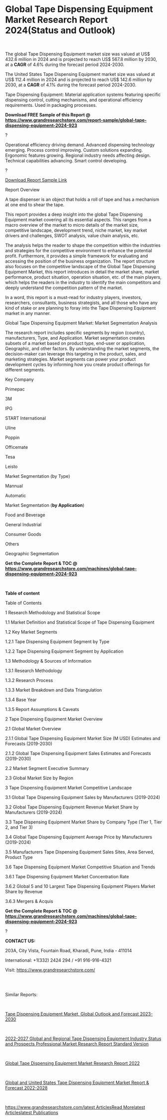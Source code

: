 <h1>Global Tape Dispensing Equipment Market Research Report 2024(Status and Outlook)</h1><br/><p>The global Tape Dispensing Equipment market size was valued at US$ 432.6 million in 2024 and is projected to reach US$ 567.8 million by 2030, at a <strong>CAGR</strong> of 4.6% during the forecast period 2024-2030.</p>
 
 
 
 <p>The United States Tape Dispensing Equipment market size was valued at US$ 112.4 million in 2024 and is projected to reach US$ 142.6 million by 2030, at a <strong>CAGR</strong> of 4.1% during the forecast period 2024-2030.</p>
 
 
 
 <p>Tape Dispensing Equipment: Material application systems featuring specific dispensing control, cutting mechanisms, and operational efficiency requirements. Used in packaging processes.</p>
 
 
 
 <div><b>Download FREE Sample of this Report @ <a href="https://www.grandresearchstore.com/report-sample/global-tape-dispensing-equipment-2024-923">https://www.grandresearchstore.com/report-sample/global-tape-dispensing-equipment-2024-923</a></b></div>
 
 
 
 <p>? </p>
 
 
 
 <p>Operational efficiency driving demand. Advanced dispensing technology emerging. Process control improving. Custom solutions expanding. Ergonomic features growing. Regional industry needs affecting design. Technical capabilities advancing. Smart control developing.</p>
 
 
 
 <p>? </p>
 
 
 
 <p><a href="https://www.grandresearchstore.com/mr-admin/report-sample/global-tape-dispensing-equipment-2024-923">Download Report Sample Link</a></p>
 
 
 
 <p>Report Overview</p>
 
 
 
 <p>A tape dispenser is an object that holds a roll of tape and has a mechanism at one end to shear the tape.</p>
 
 
 
 <p>This report provides a deep insight into the global Tape Dispensing Equipment market covering all its essential aspects. This ranges from a macro overview of the market to micro details of the market size, competitive landscape, development trend, niche market, key market drivers and challenges, SWOT analysis, value chain analysis, etc.</p>
 
 
 
 <p>The analysis helps the reader to shape the competition within the industries and strategies for the competitive environment to enhance the potential profit. Furthermore, it provides a simple framework for evaluating and accessing the position of the business organization. The report structure also focuses on the competitive landscape of the Global Tape Dispensing Equipment Market, this report introduces in detail the market share, market performance, product situation, operation situation, etc. of the main players, which helps the readers in the industry to identify the main competitors and deeply understand the competition pattern of the market.</p>
 
 
 
 <p>In a word, this report is a must-read for industry players, investors, researchers, consultants, business strategists, and all those who have any kind of stake or are planning to foray into the Tape Dispensing Equipment market in any manner.</p>
 
 
 
 <p>Global Tape Dispensing Equipment Market: Market Segmentation Analysis</p>
 
 
 
 <p>The research report includes specific segments by region (country), manufacturers, Type, and Application. Market segmentation creates subsets of a market based on product type, end-user or application, Geographic, and other factors. By understanding the market segments, the decision-maker can leverage this targeting in the product, sales, and marketing strategies. Market segments can power your product development cycles by informing how you create product offerings for different segments.</p>
 
 
 
 <p>Key Company</p>
 
 
 
 <p>Primepac</p>
 
 
 
 <p>3M</p>
 
 
 
 <p>IPG</p>
 
 
 
 <p>START International</p>
 
 
 
 <p>Uline</p>
 
 
 
 <p>Poppin</p>
 
 
 
 <p>Officemate</p>
 
 
 
 <p>Tesa</p>
 
 
 
 <p>Leisto</p>
 
 
 
 <p>Market Segmentation (by Type)</p>
 
 
 
 <p>Mannual</p>
 
 
 
 <p>Automatic</p>
 
 
 
 <p>Market Segmentation (<strong>by Application</strong>)</p>
 
 
 
 <p>Food and Beverage</p>
 
 
 
 <p>General Industrial</p>
 
 
 
 <p>Consumer Goods</p>
 
 
 
 <p>Others</p>
 
 
 
 <p>Geographic Segmentation</p>
 
 
 
 <div><b>Get the Complete Report & TOC @ <a href="https://www.grandresearchstore.com/machines/global-tape-dispensing-equipment-2024-923">https://www.grandresearchstore.com/machines/global-tape-dispensing-equipment-2024-923</a></b></div>
 
 
 
 <p><br />
 
 <b>Table of content</b></p>
 
 
 
 <p>Table of Contents<br />
 
 1 Research Methodology and Statistical Scope<br />
 
 1.1 Market Definition and Statistical Scope of Tape Dispensing Equipment<br />
 
 1.2 Key Market Segments<br />
 
 1.2.1 Tape Dispensing Equipment Segment by Type<br />
 
 1.2.2 Tape Dispensing Equipment Segment by Application<br />
 
 1.3 Methodology & Sources of Information<br />
 
 1.3.1 Research Methodology<br />
 
 1.3.2 Research Process<br />
 
 1.3.3 Market Breakdown and Data Triangulation<br />
 
 1.3.4 Base Year<br />
 
 1.3.5 Report Assumptions & Caveats<br />
 
 2 Tape Dispensing Equipment Market Overview<br />
 
 2.1 Global Market Overview<br />
 
 2.1.1 Global Tape Dispensing Equipment Market Size (M USD) Estimates and Forecasts (2019-2030)<br />
 
 2.1.2 Global Tape Dispensing Equipment Sales Estimates and Forecasts (2019-2030)<br />
 
 2.2 Market Segment Executive Summary<br />
 
 2.3 Global Market Size by Region<br />
 
 3 Tape Dispensing Equipment Market Competitive Landscape<br />
 
 3.1 Global Tape Dispensing Equipment Sales by Manufacturers (2019-2024)<br />
 
 3.2 Global Tape Dispensing Equipment Revenue Market Share by Manufacturers (2019-2024)<br />
 
 3.3 Tape Dispensing Equipment Market Share by Company Type (Tier 1, Tier 2, and Tier 3)<br />
 
 3.4 Global Tape Dispensing Equipment Average Price by Manufacturers (2019-2024)<br />
 
 3.5 Manufacturers Tape Dispensing Equipment Sales Sites, Area Served, Product Type<br />
 
 3.6 Tape Dispensing Equipment Market Competitive Situation and Trends<br />
 
 3.6.1 Tape Dispensing Equipment Market Concentration Rate<br />
 
 3.6.2 Global 5 and 10 Largest Tape Dispensing Equipment Players Market Share by Revenue<br />
 
 3.6.3 Mergers & Acquis</p>
 
 
 
 <div><b>Get the Complete Report & TOC @ <a href="https://www.grandresearchstore.com/machines/global-tape-dispensing-equipment-2024-923">https://www.grandresearchstore.com/machines/global-tape-dispensing-equipment-2024-923</a></b></div>
 
 
 
 <p>? </p>
 
 
 
 <p><b>CONTACT US:</b><br />
 
 203A, City Vista, Fountain Road, Kharadi, Pune, India - 411014<br />
 
 International: +1(332) 2424 294 / +91 916-916-4321<br />
 
 Visit: <a href="https://www.grandresearchstore.com/">https://www.grandresearchstore.com/</a><br />
 
 <br />
 
 <br />
 
 Similar Reports:<br />
 
 <br />
 
 <a href="https://www.grandresearchstore.com/machines/global-tape-dispensing-equipment-forecast-2023-2030-932">Tape Dispensing Equipment Market, Global Outlook and Forecast 2023-2030</a><br />
 
 <br />
 
 <a href="https://www.grandresearchstore.com/machines/global-regional-tape-dispensing-equipment-2022-2027-231">2022-2027 Global and Regional Tape Dispensing Equipment Industry Status and Prospects Professional Market Research Report Standard Version</a><br />
 
 <br />
 
 <a href="https://www.grandresearchstore.com/machines/global-tape-dispensing-equipment-2022-541">Global Tape Dispensing Equipment Market Research Report 2022</a><br />
 
 <br />
 
 <a href="https://www.grandresearchstore.com/machines/global-united-states-tape-dispensing-equipment-2022-2028-392">Global and United States Tape Dispensing Equipment Market Report & Forecast 2022-2028</a><br />
 
 <br />
 
 <a href="https://gyeongbokgung.com">https://www.grandresearchstore.com/</a><a href="https://hallyeomaritime.com">latest Articles</a><a href="https://jingwansa.com">Read More</a><a href="https://nguoiviet.jp/">latest Articles</a><a href="https://www.intelmarketresearch.com/">latest Publications</a></p>